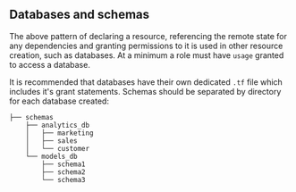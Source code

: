 ## Databases and schemas
The above pattern of declaring a resource, referencing the remote state for any dependencies and granting permissions to it is used in other resource creation, such as databases. At a minimum a role must have `usage` granted to access a database.

It is recommended that databases have their own dedicated `.tf` file which includes it's grant statements. Schemas should be separated by directory for each database created:

    ├── schemas
        ├── analytics_db
        │   ├── marketing
        │   ├── sales
        │   └── customer
        └── models_db
            ├── schema1
            ├── schema2
            └── schema3
